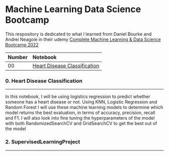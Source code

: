 # Machine Learning Data Science Bootcamp

This respository is dedicated to what I learned from Daniel Bourke and Andrei Neagoie in their udemy 
[Complete Machine Learning & Data Science Bootcamp 2022](https://www.udemy.com/course/complete-machine-learning-and-data-science-zero-to-mastery/)


| Number |  Notebook 	|
| :---  | :--- 	|
| 00 | [Heart Disease Classification](https://github.com/MHidayatz/OpenCVProjects/blob/main/Automatic%20Number%20Plate%20Recognition/Automatic%20Number%20Plate%20Recognition.ipynb) |

### 0. Heart Disease Classification
<hr>
</hr>
In this notebook, I will be using logistics regression to predict whether someone has a heart disease or not. Using KNN, Logistic Regression and Random Forest I will use these machine learning models to determine which model returns the best evaluation, in terms of  accuracy, precision, recall and F1. I will also look into fine tuning the hyperparameters of the model with both RandomizedSearchCV and GridSearchCV to get the best out of the model


### 2. SupervisedLearningProject
<hr>
</hr>


